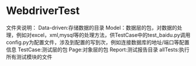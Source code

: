 # WebdriverTest

文件夹说明：
Data-driven:存储数据的目录
Model：数据层的包，对数据的处理，例如对excel，xml,mysql等的处理方法，供TestCase中的test_baidu.py调用
       config.py为配置文件，涉及到配置的写到次，例如连接数据库的地址/端口等配置信息
TestCase:测试层的包
Page:对象层的包
Report:测试报告目录
allTests:执行所有测试模块的文件

